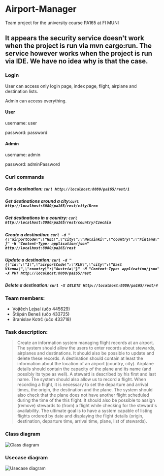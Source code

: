 # Airport-Manager

Team project for the university course PA165 at FI MUNI

## It appears the security service doesn't work when the project is run via mvn cargo:run. The service however works when the project is run via IDE. We have no idea why is that the case.

### Login
User can access only login page, index page, flight, airplane and destination lists.

Admin can access everything.
#### User
username: user

password: password
#### Admin
username: admin

password: adminPassword

### Curl commands
##### Get a destination: `curl http://localhost:8080/pa165/rest/1`
##### Get destinations around a city:`curl http://localhost:8080/pa165/rest/city/Brno`
##### Get destinations in a country: `curl http://localhost:8080/pa165/rest/country/Czechia`
##### Create a destination: `curl -d "{\"airportCode\":\"HEL\",\"city\":\"Helsinki\",\"country\":\"Finland\"}" -H "Content-Type: application/json" http://localhost:8080/pa165/rest`
##### Update a destination: `curl -d "{\"id\":\"1\",\"airportCode\":\"KLM\",\"city\":\"East Vienna\",\"country\":\"Austria\"}" -H "Content-Type: application/json" -X PUT http://localhost:8080/pa165/rest`
##### Delete a destination: `curl -X DELETE http://localhost:8080/pa165/rest/4`


### Team members:
* Vojtěch Lejsal (učo 445629)
* Štěpán Beneš (učo 433725)
* Branislav Kotrč (učo 433718)

### Task description:
> Create an information system managing flight records at an airport. The system should allow the users to enter records about stewards, airplanes and destinations. It should also be possible to update and delete these records. A destination should contain at least the information about the location of an airport (country, city). Airplane details should contain the capacity of the plane and its name (and possibly its type as well). A steward is described by his first and last name. The system should also allow us to record a flight. When recording a flight, it is necessary to set the departure and arrival times, the origin, the destination and the plane. The system should also check that the plane does not have another flight scheduled during the time of the this flight. It should also be possible to assign (remove) stewards to (from) a flight while checking for the steward's availability. The ultimate goal is to have a system capable of listing flights ordered by date and displaying the flight details (origin, destination, departure time, arrival time, plane, list of stewards).

### Class diagram
![Class diagram](https://cdn.discordapp.com/attachments/506608005849153546/506608224007356428/ClassDiagram.png)

### Usecase diagram
![Usecase diagram](https://cdn.discordapp.com/attachments/506608005849153546/506608098757312543/Usecase_diagram.png)
